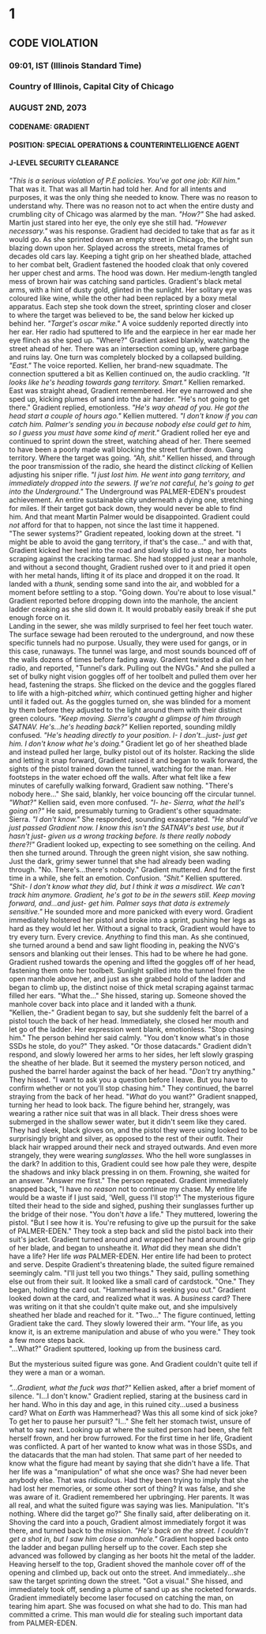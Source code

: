# 1
## CODE VIOLATION
### 09:01, IST (Illinois Standard Time)
### Country of Illinois, Capital City of Chicago
### AUGUST 2ND, 2073
#### CODENAME: GRADIENT
#### POSITION: SPECIAL OPERATIONS & COUNTERINTELLIGENCE AGENT
#### J-LEVEL SECURITY CLEARANCE

*"This is a serious violation of P.E policies. You've got one job: Kill him."* \
That was it. That was all Martin had told her. And for all intents and purposes, it was the only thing she needed to know. There was no reason to understand why. There was no reason not to act when the entire dusty and crumbling city of Chicago was alarmed by the man. *"How?"* She had asked. Martin just stared into her eye, the only eye she still had. *"However necessary."* was his response. Gradient had decided to take that as far as it would go. As she sprinted down an empty street in Chicago, the bright sun blazing down upon her. Splayed across the streets, metal frames of decades old cars lay. Keeping a tight grip on her sheathed blade, attached to her combat belt, Gradient fastened the hooded cloak that only covered her upper chest and arms. The hood was down. Her medium-length tangled mess of brown hair was catching sand particles. Gradient's black metal arms, with a hint of dusty gold, glinted in the sunlight. Her solitary eye was coloured like wine, while the other had been replaced by a boxy metal apparatus. Each step she took down the street, sprinting closer and closer to where the target was believed to be, the sand below her kicked up behind her. *"Target's oscar mike."* A voice suddenly reported directly into her ear. Her radio had sputtered to life and the earpiece in her ear made her eye flinch as she sped up. "Where?" Gradient asked blankly, watching the street ahead of her. There was an intersection coming up, where garbage and ruins lay. One turn was completely blocked by a collapsed building. *"East."* The voice reported. Kellien, her brand-new squadmate. The connection sputtered a bit as Kellien continued on, the audio crackling. *"It looks like he's heading towards gang territory. Smart."* Kellien remarked. East was straight ahead, Gradient remembered. Her eye narrowed and she sped up, kicking plumes of sand into the air harder. "He's not going to get there." Gradient replied, emotionless. *"He's way ahead of you. He got the head start a couple of hours ago."* Kellien muttered. *"I don't know if you can catch him. Palmer's sending you in because nobody else could get to him, so I guess you must have some kind of merit."* Gradient rolled her eye and continued to sprint down the street, watching ahead of her. There seemed to have been a poorly made wall blocking the street further down. Gang territory. Where the target was going. *"Ah, shit."* Kellien hissed, and through the poor transmission of the radio, she heard the distinct *clicking* of Kellien adjusting his sniper rifle. *"I just lost him. He went into gang territory, and immediately dropped into the sewers. If we're not careful, he's going to get into the Underground."* The Underground was PALMER-EDEN's proudest achievement. An entire sustainable city underneath a dying one, stretching for miles. If their target got back down, they would never be able to find him. And that meant Martin Palmer would be disappointed. Gradient could *not* afford for that to happen, not since the last time it happened. \
"The sewer systems?" Gradient repeated, looking down at the street. "I might be able to avoid the gang territory, if that's the case..." and with that, Gradient kicked her heel into the road and slowly slid to a stop, her boots scraping against the cracking tarmac. She had stopped just near a manhole, and without a second thought, Gradient rushed over to it and pried it open with her metal hands, lifting it of its place and dropped it on the road. It landed with a *thunk*, sending some sand into the air, and wobbled for a moment before settling to a stop. "Going down. You're about to lose visual." Gradient reported before dropping down into the manhole, the ancient ladder creaking as she slid down it. It would probably easily break if she put enough force on it. \
Landing in the sewer, she was mildly surprised to feel her feet touch water. The surface sewage had been rerouted to the underground, and now these specific tunnels had no purpose. Usually, they were used for gangs, or in this case, runaways. The tunnel was large, and most sounds bounced off of the walls dozens of times before fading away. Gradient twisted a dial on her radio, and reported, "Tunnel's dark. Pulling out the NVGs." And she pulled a set of bulky night vision goggles off of her toolbelt and pulled them over her head, fastening the straps. She flicked on the device and the goggles flared to life with a high-pitched *whirr,* which continued getting higher and higher until it faded out. As the goggles turned on, she was blinded for a moment by them before they adjusted to the light around them with their distinct green colours. *"Keep moving. Sierra's caught a glimpse of him through SATNAV. He's...he's heading back?"* Kellien reported, sounding mildly confused. *"He's heading directly to your position. I- I don't...just- just get him. I don't know what he's doing."* Gradient let go of her sheathed blade and instead pulled her large, bulky pistol out of its holster. Racking the slide and letting it snap forward, Gradient raised it and began to walk forward, the sights of the pistol trained down the tunnel, watching for the man. Her footsteps in the water echoed off the walls. After what felt like a few minutes of carefully walking forward, Gradient saw nothing. "There's nobody here..." She said, blankly, her voice bouncing off the circular tunnel. *"What?"* Kellien said, even more confused. *"I- he- Sierra, what the hell's going on?"* He said, presumably turning to Gradient's other squadmate: Sierra. *"I don't know."* She responded, sounding exasperated. *"He should've just passed Gradient now. I know this isn't the SATNAV's best use, but it hasn't just- given us a wrong tracking before. Is there really nobody there?!"* Gradient looked up, expecting to see something on the ceiling. And then she turned around. Through the green night vision, she saw nothing. Just the dark, grimy sewer tunnel that she had already been wading through. "No. There's...there's nobody." Gradient muttered. And for the first time in a while, she felt an emotion. Confusion. *"Shit."* Kellien sputtered. *"Shit- I don't know what they did, but I think it was a misdirect. We can't track him anymore. Gradient, he's got to be in the sewers still. Keep moving forward, and...and just- get him. Palmer says that data is extremely sensitive."* He sounded more and more panicked with every word. Gradient immediately holstered her pistol and broke into a sprint, pushing her legs as hard as they would let her. Without a signal to track, Gradient would have to try every turn. Every crevice. *Anything* to find this man. As she continued, she turned around a bend and saw light flooding in, peaking the NVG's sensors and blanking out their lenses. This had to be where he had gone. Gradient rushed towards the opening and lifted the goggles off of her head, fastening them onto her toolbelt. Sunlight spilled into the tunnel from the open manhole above her, and just as she grabbed hold of the ladder and began to climb up, the distinct noise of thick metal scraping against tarmac filled her ears. "What the..." She hissed, staring up. Someone shoved the manhole cover back into place and it landed with a *thunk.* \
"Kellien, the-" Gradient began to say, but she suddenly felt the barrel of a pistol touch the back of her head. Immediately, she closed her mouth and let go of the ladder. Her expression went blank, emotionless. "Stop chasing him." The person behind her said calmly. "You don't know what's in those SSDs he stole, do you?" They asked. "Or those datacards." Gradient didn't respond, and slowly lowered her arms to her sides, her left slowly grasping the sheathe of her blade. But it seemed the mystery person noticed, and pushed the barrel harder against the back of her head. "*Don't* try anything." They hissed. "I want to ask you a question before I leave. But you have to confirm whether or not you'll stop chasing him." They continued, the barrel straying from the back of her head. "*What* do you want?" Gradient snapped, turning her head to look back. The figure behind her, strangely, was wearing a rather nice suit that was in all black. Their dress shoes were submerged in the shallow sewer water, but it didn't seem like they cared. They had sleek, black gloves on, and the pistol they were using looked to be surprisingly bright and silver, as opposed to the rest of their outfit. Their black hair wrapped around their neck and strayed outwards. And even more strangely, they were wearing *sunglasses.* Who the hell wore sunglasses in the dark? In addition to this, Gradient could see how pale they were, despite the shadows and inky black pressing in on them. Frowning, she waited for an answer. "Answer me first." The person repeated. Gradient immediately snapped back, "I have no *reason* not to continue my chase. My entire life would be a waste if I just said, 'Well, guess I'll stop'!" The mysterious figure tilted their head to the side and sighed, pushing their sunglasses further up the bridge of their nose. "You don't *have* a life." They muttered, lowering the pistol. "But I see how it is. You're refusing to give up the pursuit for the sake of PALMER-EDEN." They took a step back and slid the pistol back into their suit's jacket. Gradient turned around and wrapped her hand around the grip of her blade, and began to unsheathe it. *What* did they mean she didn't have a life? Her life *was* PALMER-EDEN. Her entire life had been to protect and serve. Despite Gradient's threatening blade, the suited figure remained seemingly calm. "I'll just tell you two things." They said, pulling something else out from their suit. It looked like a small card of cardstock. "One." They began, holding the card out. "Hammerhead is seeking you out." Gradient looked down at the card, and realized what it was. A *business* card? There was writing on it that she couldn't quite make out, and she impulsively sheathed her blade and reached for it. "Two..." The figure continued, letting Gradient take the card. They slowly lowered their arm. "Your life, as you know it, is an extreme manipulation and abuse of who you were." They took a few more steps back. \
"...What?" Gradient sputtered, looking up from the business card.

But the mysterious suited figure was gone. And Gradient couldn't quite tell if they were a man or a woman.

*"...Gradient, what the fuck was that?"* Kellien asked, after a brief moment of silence. "I...I don't know." Gradient replied, staring at the business card in her hand. Who in this day and age, in this ruined city...used a business card? What on *Earth* was Hammerhead? Was this all some kind of sick joke? To get her to pause her pursuit? "I..." She felt her stomach twist, unsure of what to say next. Looking up at where the suited person had been, she felt herself frown, and her brow furrowed. For the first time in her life, Gradient was conflicted. A part of her wanted to know what was in those SSDs, and the datacards that the man had stolen. That same part of her needed to know what the figure had meant by saying that she didn't have a life. That her life was a "manipulation" of what she once was? She had never been anybody else. That was ridiculous. Had they been trying to imply that she had lost her memories, or some other sort of thing? It was false, and she was aware of it. Gradient remembered her upbringing. Her parents. It was all real, and what the suited figure was saying was lies. Manipulation. "It's nothing. Where did the target go?" She finally said, after deliberating on it. Shoving the card into a pouch, Gradient almost immediately forgot it was there, and turned back to the mission. *"He's back on the street. I couldn't get a shot in, but I saw him close a manhole."* Gradient hopped back onto the ladder and began pulling herself up to the cover. Each step she advanced was followed by clanging as her boots hit the metal of the ladder. Heaving herself to the top, Gradient shoved the manhole cover off of the opening and climbed up, back out onto the street. And immediately...she saw the target sprinting down the street. "Got a visual." She hissed, and immediately took off, sending a plume of sand up as she rocketed forwards. Gradient immediately become laser focused on catching the man, on tearing him apart. She was focused on what she had to do. This man had committed a crime. This man would *die* for stealing such important data from PALMER-EDEN. 
